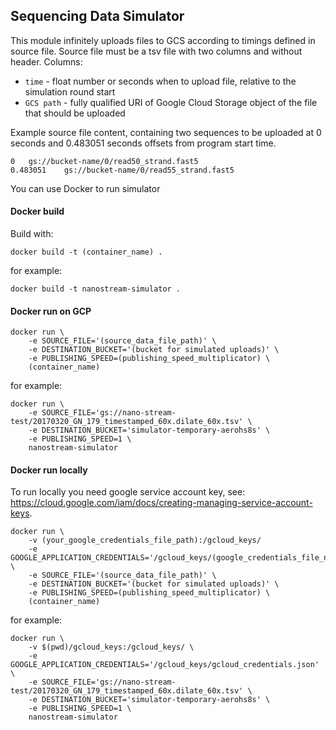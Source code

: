 ## Sequencing Data Simulator

This module infinitely uploads files to GCS according to timings defined in source file.
Source file must be a tsv file with two columns and without header.
Columns:
- `time` - float number or seconds when to upload file, relative to the simulation round start
- `GCS path` - fully qualified URI of Google Cloud Storage object of the file that should be uploaded

Example source file content, containing two sequences to be uploaded at 0 seconds and 0.483051 seconds offsets from program start time.

```
0	gs://bucket-name/0/read50_strand.fast5
0.483051	gs://bucket-name/0/read55_strand.fast5
```

You can use Docker to run simulator

#### Docker build

Build with:
```
docker build -t (container_name) .
```

for example:
```     
docker build -t nanostream-simulator .
```

#### Docker run on GCP

```
docker run \
    -e SOURCE_FILE='(source_data_file_path)' \
    -e DESTINATION_BUCKET='(bucket for simulated uploads)' \
    -e PUBLISHING_SPEED=(publishing_speed_multiplicator) \
    (container_name)
```

for example:
``` 
docker run \
    -e SOURCE_FILE='gs://nano-stream-test/20170320_GN_179_timestamped_60x.dilate_60x.tsv' \
    -e DESTINATION_BUCKET='simulator-temporary-aerohs8s' \
    -e PUBLISHING_SPEED=1 \
    nanostream-simulator
```

#### Docker run locally

To run locally you need google service account key, see: https://cloud.google.com/iam/docs/creating-managing-service-account-keys.

```
docker run \
    -v (your_google_credentials_file_path):/gcloud_keys/
    -e GOOGLE_APPLICATION_CREDENTIALS='/gcloud_keys/(google_credentials_file_name)' \
    -e SOURCE_FILE='(source_data_file_path)' \
    -e DESTINATION_BUCKET='(bucket for simulated uploads)' \
    -e PUBLISHING_SPEED=(publishing_speed_multiplicator) \
    (container_name)
```

for example:
``` 
docker run \
    -v $(pwd)/gcloud_keys:/gcloud_keys/ \
    -e GOOGLE_APPLICATION_CREDENTIALS='/gcloud_keys/gcloud_credentials.json' \
    -e SOURCE_FILE='gs://nano-stream-test/20170320_GN_179_timestamped_60x.dilate_60x.tsv' \
    -e DESTINATION_BUCKET='simulator-temporary-aerohs8s' \
    -e PUBLISHING_SPEED=1 \
    nanostream-simulator
```
